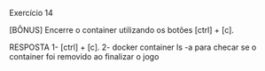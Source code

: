 Exercício 14

  [BÔNUS] Encerre o container utilizando os botões [ctrl] + [c].

  RESPOSTA 
  1- [ctrl] + [c].
  2- docker container ls -a para checar se o container foi removido ao finalizar o jogo